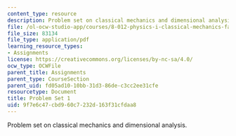 ```yaml
---
content_type: resource
description: Problem set on classical mechanics and dimensional analysis.
file: /ol-ocw-studio-app/courses/8-012-physics-i-classical-mechanics-fall-2008/9f7e6c47cbd960c7232d163f31cfdaa8_ps1.pdf
file_size: 83134
file_type: application/pdf
learning_resource_types:
- Assignments
license: https://creativecommons.org/licenses/by-nc-sa/4.0/
ocw_type: OCWFile
parent_title: Assignments
parent_type: CourseSection
parent_uid: fd05ad10-10bb-31d3-86de-c3cc2ee31cfe
resourcetype: Document
title: Problem Set 1
uid: 9f7e6c47-cbd9-60c7-232d-163f31cfdaa8
---
```

Problem set on classical mechanics and dimensional analysis.